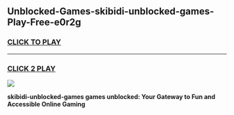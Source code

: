
## Unblocked-Games-skibidi-unblocked-games-Play-Free-e0r2g
<h3>
<a href="https://premium76.site?title=skibidi-unblocked-games&ref=22A">CLICK TO PLAY</a></h3>
<hr>

<h3>
<a href="https://premium76.site?title=skibidi-unblocked-games&ref=22A">CLICK 2 PLAY</a>
  
</h3>

<a href="https://premium76.site?title=skibidi-unblocked-games&ref=22A"><img src="https://clearcache.store/games.png"></a>


**skibidi-unblocked-games games unblocked: Your Gateway to Fun and Accessible Online Gaming**
